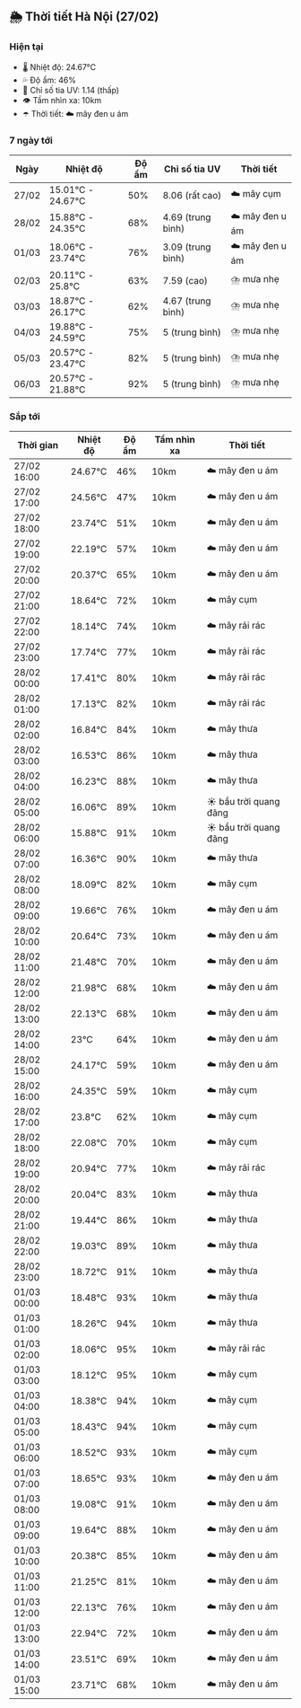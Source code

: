 ## 🌦️ Thời tiết Hà Nội (27/02)

### Hiện tại

- 🌡️ Nhiệt độ: 24.67℃
- 💦 Độ ẩm: 46%
- 🌟 Chỉ số tia UV: 1.14 (thấp)
- 👁️ Tầm nhìn xa: 10km
- ☂️ Thời tiết: ☁️ mây đen u ám

### 7 ngày tới

| Ngày | Nhiệt độ | Độ ẩm | Chỉ số tia UV | Thời tiết |
| --- | --- | --- | --- | --- |
| 27/02 | 15.01℃ - 24.67℃ | 50% | 8.06 (rất cao) | ☁️ mây cụm |
| 28/02 | 15.88℃ - 24.35℃ | 68% | 4.69 (trung bình) | ☁️ mây đen u ám |
| 01/03 | 18.06℃ - 23.74℃ | 76% | 3.09 (trung bình) | ☁️ mây đen u ám |
| 02/03 | 20.11℃ - 25.8℃ | 63% | 7.59 (cao) | ⛈️ mưa nhẹ |
| 03/03 | 18.87℃ - 26.17℃ | 62% | 4.67 (trung bình) | ⛈️ mưa nhẹ |
| 04/03 | 19.88℃ - 24.59℃ | 75% | 5 (trung bình) | ⛈️ mưa nhẹ |
| 05/03 | 20.57℃ - 23.47℃ | 82% | 5 (trung bình) | ⛈️ mưa nhẹ |
| 06/03 | 20.57℃ - 21.88℃ | 92% | 5 (trung bình) | ⛈️ mưa nhẹ |

### Sắp tới

| Thời gian | Nhiệt độ | Độ ẩm | Tầm nhìn xa | Thời tiết |
| --- | --- | --- | --- | --- |
| 27/02 16:00 | 24.67℃ | 46% | 10km | ☁️ mây đen u ám |
| 27/02 17:00 | 24.56℃ | 47% | 10km | ☁️ mây đen u ám |
| 27/02 18:00 | 23.74℃ | 51% | 10km | ☁️ mây đen u ám |
| 27/02 19:00 | 22.19℃ | 57% | 10km | ☁️ mây đen u ám |
| 27/02 20:00 | 20.37℃ | 65% | 10km | ☁️ mây đen u ám |
| 27/02 21:00 | 18.64℃ | 72% | 10km | ☁️ mây cụm |
| 27/02 22:00 | 18.14℃ | 74% | 10km | ☁️ mây rải rác |
| 27/02 23:00 | 17.74℃ | 77% | 10km | ☁️ mây rải rác |
| 28/02 00:00 | 17.41℃ | 80% | 10km | ☁️ mây rải rác |
| 28/02 01:00 | 17.13℃ | 82% | 10km | ☁️ mây rải rác |
| 28/02 02:00 | 16.84℃ | 84% | 10km | ☁️ mây thưa |
| 28/02 03:00 | 16.53℃ | 86% | 10km | ☁️ mây thưa |
| 28/02 04:00 | 16.23℃ | 88% | 10km | ☁️ mây thưa |
| 28/02 05:00 | 16.06℃ | 89% | 10km | ☀️ bầu trời quang đãng |
| 28/02 06:00 | 15.88℃ | 91% | 10km | ☀️ bầu trời quang đãng |
| 28/02 07:00 | 16.36℃ | 90% | 10km | ☁️ mây thưa |
| 28/02 08:00 | 18.09℃ | 82% | 10km | ☁️ mây cụm |
| 28/02 09:00 | 19.66℃ | 76% | 10km | ☁️ mây đen u ám |
| 28/02 10:00 | 20.64℃ | 73% | 10km | ☁️ mây đen u ám |
| 28/02 11:00 | 21.48℃ | 70% | 10km | ☁️ mây đen u ám |
| 28/02 12:00 | 21.98℃ | 68% | 10km | ☁️ mây đen u ám |
| 28/02 13:00 | 22.13℃ | 68% | 10km | ☁️ mây đen u ám |
| 28/02 14:00 | 23℃ | 64% | 10km | ☁️ mây đen u ám |
| 28/02 15:00 | 24.17℃ | 59% | 10km | ☁️ mây đen u ám |
| 28/02 16:00 | 24.35℃ | 59% | 10km | ☁️ mây cụm |
| 28/02 17:00 | 23.8℃ | 62% | 10km | ☁️ mây cụm |
| 28/02 18:00 | 22.08℃ | 70% | 10km | ☁️ mây cụm |
| 28/02 19:00 | 20.94℃ | 77% | 10km | ☁️ mây rải rác |
| 28/02 20:00 | 20.04℃ | 83% | 10km | ☁️ mây thưa |
| 28/02 21:00 | 19.44℃ | 86% | 10km | ☁️ mây thưa |
| 28/02 22:00 | 19.03℃ | 89% | 10km | ☁️ mây thưa |
| 28/02 23:00 | 18.72℃ | 91% | 10km | ☁️ mây thưa |
| 01/03 00:00 | 18.48℃ | 93% | 10km | ☁️ mây thưa |
| 01/03 01:00 | 18.26℃ | 94% | 10km | ☁️ mây thưa |
| 01/03 02:00 | 18.06℃ | 95% | 10km | ☁️ mây rải rác |
| 01/03 03:00 | 18.12℃ | 95% | 10km | ☁️ mây cụm |
| 01/03 04:00 | 18.38℃ | 94% | 10km | ☁️ mây cụm |
| 01/03 05:00 | 18.43℃ | 94% | 10km | ☁️ mây cụm |
| 01/03 06:00 | 18.52℃ | 93% | 10km | ☁️ mây cụm |
| 01/03 07:00 | 18.65℃ | 93% | 10km | ☁️ mây đen u ám |
| 01/03 08:00 | 19.08℃ | 91% | 10km | ☁️ mây đen u ám |
| 01/03 09:00 | 19.64℃ | 88% | 10km | ☁️ mây đen u ám |
| 01/03 10:00 | 20.38℃ | 85% | 10km | ☁️ mây đen u ám |
| 01/03 11:00 | 21.25℃ | 81% | 10km | ☁️ mây đen u ám |
| 01/03 12:00 | 22.13℃ | 76% | 10km | ☁️ mây đen u ám |
| 01/03 13:00 | 22.94℃ | 72% | 10km | ☁️ mây đen u ám |
| 01/03 14:00 | 23.51℃ | 69% | 10km | ☁️ mây đen u ám |
| 01/03 15:00 | 23.71℃ | 68% | 10km | ☁️ mây đen u ám |
